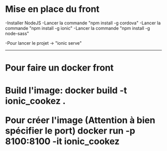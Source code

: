 <h1>Mise en place du front</h1>
-Installer NodeJS
-Lancer la commande "npm install -g cordova"
-Lancer la commande "npm install -g ionic"
-Lancer la commande "npm install -g node-sass"

-Pour lancer le projet -> "ionic serve"

<hr>

<h1>Pour faire un docker front<h1>

Build l'image:
docker build -t ionic_cookez .

Pour créer l'image (Attention à bien spécifier le port)
docker run -p 8100:8100 -it ionic_cookez
